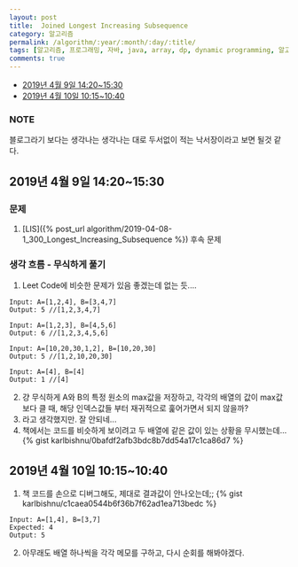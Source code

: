 ```yaml
---
layout: post
title:  Joined Longest Increasing Subsequence
category: 알고리즘
permalink: /algorithm/:year/:month/:day/:title/
tags: [알고리즘, 프로그래밍, 자바, java, array, dp, dynamic programming, 알고리즘 풀이 해결 전략, 구종만]
comments: true
---
```


* [2019년 4월 9일 14:20~15:30](#2019년-4월-9일-14201530)
* [2019년 4월 10일 10:15~10:40](#2019년-4월-10일-10151040)

### NOTE
블로그라기 보다는 생각나는 생각나는 대로 두서없이 적는 낙서장이라고 보면 될것 같다.

## 2019년 4월 9일 14:20~15:30
### 문제
1. [LIS]({% post_url algorithm/2019-04-08-1_300_Longest_Increasing_Subsequence %}) 후속 문제


### 생각 흐름 - 무식하게 풀기
1. Leet Code에 비슷한 문제가 있음 좋겠는데 없는 듯....

```
Input: A=[1,2,4], B=[3,4,7]
Output: 5 //[1,2,3,4,7]

Input: A=[1,2,3], B=[4,5,6]
Output: 6 //[1,2,3,4,5,6]

Input: A=[10,20,30,1,2], B=[10,20,30]
Output: 5 //[1,2,10,20,30]  

Input: A=[4], B=[4]
Output: 1 //[4]
```

2. 걍 무식하게 A와 B의 특정 원소의 max값을 저장하고, 각각의 배열의 값이 max값보다 클 때, 해당 인덱스값들 부터 재귀적으로 훑어가면서 되지 않을까?
3. 라고 생각했지만. 잘 안되네...
4. 책에서는 코드를 비슷하게 보이려고 두 배열에 같은 값이 있는 상황을 무시했는데...
{% gist karlbishnu/0bafdf2afb3bdc8b7dd54a17c1ca86d7 %}

## 2019년 4월 10일 10:15~10:40
1. 책 코드를 손으로 디버그해도,  제대로 결과값이 안나오는데;;
{% gist karlbishnu/c1caea0544b6f36b7f62ad1ea713bedc %}

```
Input: A=[1,4], B=[3,7]
Expected: 4
Output: 5
```
2. 아무래도 배열 하나씩을 각각 메모를 구하고, 다시 순회를 해봐야겠다.
